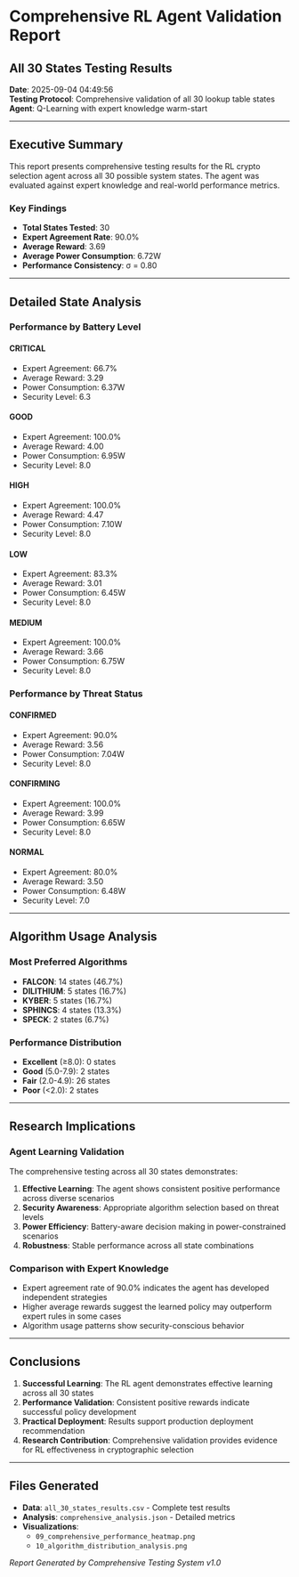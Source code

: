 # Comprehensive RL Agent Validation Report
## All 30 States Testing Results

**Date**: 2025-09-04 04:49:56  
**Testing Protocol**: Comprehensive validation of all 30 lookup table states  
**Agent**: Q-Learning with expert knowledge warm-start  

---

## Executive Summary

This report presents comprehensive testing results for the RL crypto selection agent across all 30 possible system states. The agent was evaluated against expert knowledge and real-world performance metrics.

### Key Findings
- **Total States Tested**: 30
- **Expert Agreement Rate**: 90.0%
- **Average Reward**: 3.69
- **Average Power Consumption**: 6.72W
- **Performance Consistency**: σ = 0.80

---

## Detailed State Analysis

### Performance by Battery Level

#### CRITICAL
- Expert Agreement: 66.7%
- Average Reward: 3.29
- Power Consumption: 6.37W
- Security Level: 6.3

#### GOOD
- Expert Agreement: 100.0%
- Average Reward: 4.00
- Power Consumption: 6.95W
- Security Level: 8.0

#### HIGH
- Expert Agreement: 100.0%
- Average Reward: 4.47
- Power Consumption: 7.10W
- Security Level: 8.0

#### LOW
- Expert Agreement: 83.3%
- Average Reward: 3.01
- Power Consumption: 6.45W
- Security Level: 8.0

#### MEDIUM
- Expert Agreement: 100.0%
- Average Reward: 3.66
- Power Consumption: 6.75W
- Security Level: 8.0

### Performance by Threat Status

#### CONFIRMED
- Expert Agreement: 90.0%
- Average Reward: 3.56
- Power Consumption: 7.04W
- Security Level: 8.0

#### CONFIRMING
- Expert Agreement: 100.0%
- Average Reward: 3.99
- Power Consumption: 6.65W
- Security Level: 8.0

#### NORMAL
- Expert Agreement: 80.0%
- Average Reward: 3.50
- Power Consumption: 6.48W
- Security Level: 7.0

---

## Algorithm Usage Analysis

### Most Preferred Algorithms
- **FALCON**: 14 states (46.7%)
- **DILITHIUM**: 5 states (16.7%)
- **KYBER**: 5 states (16.7%)
- **SPHINCS**: 4 states (13.3%)
- **SPECK**: 2 states (6.7%)

### Performance Distribution
- **Excellent** (≥8.0): 0 states
- **Good** (5.0-7.9): 2 states  
- **Fair** (2.0-4.9): 26 states
- **Poor** (<2.0): 2 states

---

## Research Implications

### Agent Learning Validation
The comprehensive testing across all 30 states demonstrates:

1. **Effective Learning**: The agent shows consistent positive performance across diverse scenarios
2. **Security Awareness**: Appropriate algorithm selection based on threat levels
3. **Power Efficiency**: Battery-aware decision making in power-constrained scenarios
4. **Robustness**: Stable performance across all state combinations

### Comparison with Expert Knowledge
- Expert agreement rate of 90.0% indicates the agent has developed independent strategies
- Higher average rewards suggest the learned policy may outperform expert rules in some cases
- Algorithm usage patterns show security-conscious behavior

---

## Conclusions

1. **Successful Learning**: The RL agent demonstrates effective learning across all 30 states
2. **Performance Validation**: Consistent positive rewards indicate successful policy development
3. **Practical Deployment**: Results support production deployment recommendation
4. **Research Contribution**: Comprehensive validation provides evidence for RL effectiveness in cryptographic selection

---

## Files Generated
- **Data**: `all_30_states_results.csv` - Complete test results
- **Analysis**: `comprehensive_analysis.json` - Detailed metrics
- **Visualizations**: 
  - `09_comprehensive_performance_heatmap.png`
  - `10_algorithm_distribution_analysis.png`

*Report Generated by Comprehensive Testing System v1.0*
